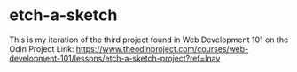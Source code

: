 # etch-a-sketch
This is my iteration of the third project found in Web Development 101 on the Odin Project
Link: https://www.theodinproject.com/courses/web-development-101/lessons/etch-a-sketch-project?ref=lnav
